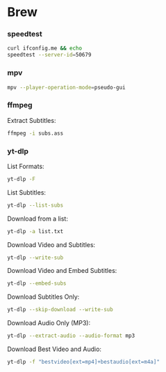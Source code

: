 # Brew

### speedtest
```bash
curl ifconfig.me && echo
speedtest --server-id=50679
```

### mpv
```bash
mpv --player-operation-mode=pseudo-gui
```

### ffmpeg
Extract Subtitles:
```bash
ffmpeg -i subs.ass
```

### yt-dlp
List Formats:
```bash
yt-dlp -F 
```
List Subtitles:
```bash
yt-dlp --list-subs 
```
Download from a list:
```bash
yt-dlp -a list.txt
```
Download Video and Subtitles:
```bash
yt-dlp --write-sub 
```
Download Video and Embed Subtitles:
```bash
yt-dlp --embed-subs 
```
Download Subtitles Only:
```bash
yt-dlp --skip-download --write-sub 
```
Download Audio Only (MP3):
```bash
yt-dlp --extract-audio --audio-format mp3 
```
Download Best Video and Audio:
```bash
yt-dlp -f "bestvideo[ext=mp4]+bestaudio[ext=m4a]" 
```
